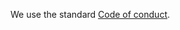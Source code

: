 We use the standard [Code of conduct](https://www.contributor-covenant.org/version/2/0/code_of_conduct/).

